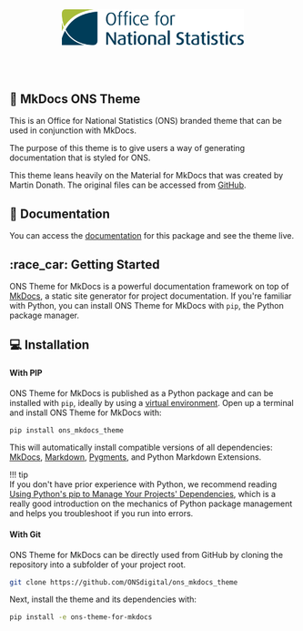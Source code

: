<p align="center" style="padding: 50px">
    <img src="ons_mkdocs_theme/assets/images/logo.svg" width="320px">
</p>

## :rocket: MkDocs ONS Theme

This is an Office for National Statistics (ONS) branded theme that can be used in conjunction with MkDocs.

The purpose of this theme is to give users a way of generating documentation that is styled for ONS.

This theme leans heavily on the Material for MkDocs that was created by Martin Donath. The original files can be accessed from [GitHub].

## :file_folder: Documentation

You can access the [documentation] for this package and see the theme live.

## :race_car: Getting Started

ONS Theme for MkDocs is a powerful documentation framework on top of [MkDocs], a static site generator for project documentation. If you're familiar with Python, you can install ONS Theme for MkDocs with `pip`, the Python package manager.

## :computer: Installation

#### With PIP

ONS Theme for MkDocs is published as a Python package and can be installed with `pip`, ideally by using a [virtual environment](https://conda.io/projects/conda/en/latest/user-guide/tasks/manage-environments.html). Open up a terminal and install ONS Theme for MkDocs with:

```py
pip install ons_mkdocs_theme
```

This will automatically install compatible versions of all dependencies: [MkDocs], [Markdown], [Pygments], and Python Markdown Extensions.

!!! tip  
If you don't have prior experience with Python, we recommend reading [Using Python's pip to Manage Your Projects' Dependencies](https://facelessuser.github.io/pymdown-extensions/), which is a really good introduction on the mechanics of Python package management and helps you troubleshoot if you run into errors.

#### With Git

ONS Theme for MkDocs can be directly used from GitHub by cloning the repository into a subfolder of your project root.

```sh
git clone https://github.com/ONSdigital/ons_mkdocs_theme
```

Next, install the theme and its dependencies with:

```sh
pip install -e ons-theme-for-mkdocs
```

[MkDocs]: https://www.mkdocs.org
[GitHub]: https://github.com/squidfunk/mkdocs-material
[Markdown]: https://www.markdownguide.org/getting-started/#:~:text=Markdown%20is%20a%20lightweight%20markup,than%20using%20a%20WYSIWYG%20editor.
[Pygments]: https://pygments.org/
[documentation]: https://didactic-dollop-wgj8yzk.pages.github.io/
